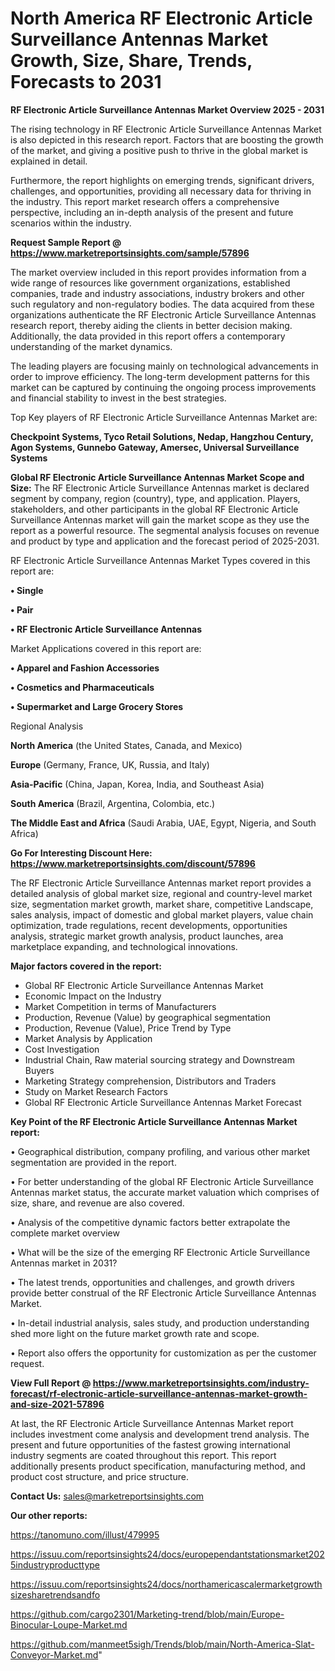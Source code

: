 # North America RF Electronic Article Surveillance Antennas Market Growth, Size, Share, Trends, Forecasts to 2031

<Strong> RF Electronic Article Surveillance Antennas Market Overview 2025 - 2031</strong>

The rising technology in RF Electronic Article Surveillance Antennas Market is also depicted in this research report. Factors that are boosting the growth of the market, and giving a positive push to thrive in the global market is explained in detail.

Furthermore, the report highlights on emerging trends, significant drivers, challenges, and opportunities, providing all necessary data for thriving in the industry. This report market research offers a comprehensive perspective, including an in-depth analysis of the present and future scenarios within the industry.

<strong>Request Sample Report @ <a href=https://www.marketreportsinsights.com/sample/57896>https://www.marketreportsinsights.com/sample/57896</a></strong>

The market overview included in this report provides information from a wide range of resources like government organizations, established companies, trade and industry associations, industry brokers and other such regulatory and non-regulatory bodies. The data acquired from these organizations authenticate the RF Electronic Article Surveillance Antennas research report, thereby aiding the clients in better decision making. Additionally, the data provided in this report offers a contemporary understanding of the market dynamics.

The leading players are focusing mainly on technological advancements in order to improve efficiency. The long-term development patterns for this market can be captured by continuing the ongoing process improvements and financial stability to invest in the best strategies.

Top Key players of RF Electronic Article Surveillance Antennas Market are:

<strong>Checkpoint Systems, Tyco Retail Solutions, Nedap, Hangzhou Century, Agon Systems, Gunnebo Gateway, Amersec, Universal Surveillance Systems</strong>

<strong><b>Global RF Electronic Article Surveillance Antennas Market Scope and Size:</b></strong>
The RF Electronic Article Surveillance Antennas market is declared segment by company, region (country), type, and application. Players, stakeholders, and other participants in the global RF Electronic Article Surveillance Antennas market will gain the market scope as they use the report as a powerful resource. The segmental analysis focuses on revenue and product by type and application and the forecast period of 2025-2031.

RF Electronic Article Surveillance Antennas Market Types covered in this report are:

<strong>• Single

• Pair

• RF Electronic Article Surveillance Antennas</strong>

Market Applications covered in this report are:

<strong>• Apparel and Fashion Accessories

• Cosmetics and Pharmaceuticals

• Supermarket and Large Grocery Stores</strong> 

Regional Analysis

<strong>North America</strong> (the United States, Canada, and Mexico)

<strong>Europe</strong> (Germany, France, UK, Russia, and Italy)

<strong>Asia-Pacific</strong> (China, Japan, Korea, India, and Southeast Asia)

<strong>South America</strong> (Brazil, Argentina, Colombia, etc.)

<strong>The Middle East and Africa</strong> (Saudi Arabia, UAE, Egypt, Nigeria, and South Africa)

<strong>Go For Interesting Discount Here: <a href=https://www.marketreportsinsights.com/discount/57896>https://www.marketreportsinsights.com/discount/57896</a></strong>

The RF Electronic Article Surveillance Antennas market report provides a detailed analysis of global market size, regional and country-level market size, segmentation market growth, market share, competitive Landscape, sales analysis, impact of domestic and global market players, value chain optimization, trade regulations, recent developments, opportunities analysis, strategic market growth analysis, product launches, area marketplace expanding, and technological innovations.

<strong><b>Major factors covered in the report:</b></strong>
<ul>
  <li>Global RF Electronic Article Surveillance Antennas Market </li>
  <li>Economic Impact on the Industry</li>
  <li>Market Competition in terms of Manufacturers</li>
  <li>Production, Revenue (Value) by geographical segmentation</li>
  <li>Production, Revenue (Value), Price Trend by Type</li>
  <li>Market Analysis by Application</li>
  <li>Cost Investigation</li>
  <li>Industrial Chain, Raw material sourcing strategy and Downstream Buyers</li>
  <li>Marketing Strategy comprehension, Distributors and Traders</li>
  <li>Study on Market Research Factors</li>
  <li>Global RF Electronic Article Surveillance Antennas Market Forecast</li>
</ul>

<strong><b>Key Point of the RF Electronic Article Surveillance Antennas Market report:</b></strong>

• Geographical distribution, company profiling, and various other market segmentation are provided in the report.

• For better understanding of the global RF Electronic Article Surveillance Antennas market status, the accurate market valuation which comprises of size, share, and revenue are also covered.

• Analysis of the competitive dynamic factors better extrapolate the complete market overview

• What will be the size of the emerging RF Electronic Article Surveillance Antennas market in 2031?

• The latest trends, opportunities and challenges, and growth drivers provide better construal of the RF Electronic Article Surveillance Antennas Market.

• In-detail industrial analysis, sales study, and production understanding shed more light on the future market growth rate and scope.

• Report also offers the opportunity for customization as per the customer request.

<strong><b>View Full Report @ <a href=https://www.marketreportsinsights.com/industry-forecast/rf-electronic-article-surveillance-antennas-market-growth-and-size-2021-57896>https://www.marketreportsinsights.com/industry-forecast/rf-electronic-article-surveillance-antennas-market-growth-and-size-2021-57896</a></b></strong>


At last, the RF Electronic Article Surveillance Antennas Market report includes investment come analysis and development trend analysis. The present and future opportunities of the fastest growing international industry segments are coated throughout this report. This report additionally presents product specification, manufacturing method, and product cost structure, and price structure.

<strong>Contact Us:</strong>
sales@marketreportsinsights.com

<strong>Our other reports:</strong>

<a href=https://tanomuno.com/illust/479995>https://tanomuno.com/illust/479995</a>

<a href=https://issuu.com/reportsinsights24/docs/europependantstationsmarket2025industryproducttype>https://issuu.com/reportsinsights24/docs/europependantstationsmarket2025industryproducttype</a>

<a href=https://issuu.com/reportsinsights24/docs/northamericascalermarketgrowthsizesharetrendsandfo>https://issuu.com/reportsinsights24/docs/northamericascalermarketgrowthsizesharetrendsandfo</a>

<a href=https://github.com/cargo2301/Marketing-trend/blob/main/Europe-Binocular-Loupe-Market.md>https://github.com/cargo2301/Marketing-trend/blob/main/Europe-Binocular-Loupe-Market.md</a>

<a href=https://github.com/manmeet5sigh/Trends/blob/main/North-America-Slat-Conveyor-Market.md>https://github.com/manmeet5sigh/Trends/blob/main/North-America-Slat-Conveyor-Market.md</a>"
